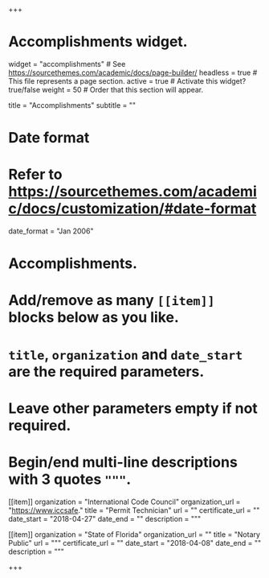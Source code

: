 +++
# Accomplishments widget.
widget = "accomplishments"  # See https://sourcethemes.com/academic/docs/page-builder/
headless = true  # This file represents a page section.
active = true  # Activate this widget? true/false
weight = 50  # Order that this section will appear.

title = "Accomplish&shy;ments"
subtitle = ""

# Date format
#   Refer to https://sourcethemes.com/academic/docs/customization/#date-format
date_format = "Jan 2006"

# Accomplishments.
#   Add/remove as many `[[item]]` blocks below as you like.
#   `title`, `organization` and `date_start` are the required parameters.
#   Leave other parameters empty if not required.
#   Begin/end multi-line descriptions with 3 quotes `"""`.

[[item]]
  organization = "International Code Council"
  organization_url = "https://www.iccsafe."
  title = "Permit Technician"
  url = ""
  certificate_url = ""
  date_start = "2018-04-27"
  date_end = ""
  description = """

[[item]]
  organization = "State of Florida"
  organization_url = ""
  title = "Notary Public"
  url = """
  certificate_url = ""
  date_start = "2018-04-08"
  date_end = ""
  description = """

+++
